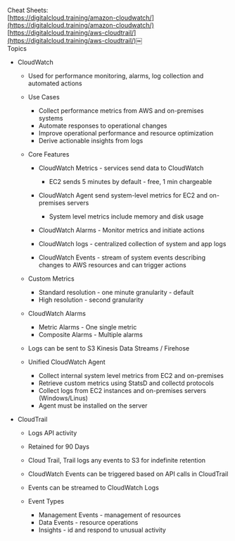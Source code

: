 Cheat Sheets:  
[https://digitalcloud.training/amazon-cloudwatch/](https://digitalcloud.training/amazon-cloudwatch/)  
[https://digitalcloud.training/aws-cloudtrail/](https://digitalcloud.training/aws-cloudtrail/)￼  
Topics

- CloudWatch
    
    - Used for performance monitoring, alarms, log collection and automated actions
    - Use Cases
        
        - Collect performance metrics from AWS and on-premises systems
        - Automate responses to operational changes
        - Improve operational performance and resource optimization
        - Derive actionable insights from logs
    - Core Features
        
        - CloudWatch Metrics - services send data to CloudWatch
            
            - EC2 sends 5 minutes by default - free, 1 min chargeable
        - CloudWatch Agent send system-level metrics for EC2 and on-premises servers
            
            - System level metrics include memory and disk usage
        - CloudWatch Alarms - Monitor metrics and initiate actions
        - CloudWatch logs - centralized collection of system and app logs
        - CloudWatch Events - stream of system events describing changes to AWS resources and can trigger actions
    - Custom Metrics
        
        - Standard resolution - one minute granularity - default
        - High resolution - second granularity
    - CloudWatch Alarms
        
        - Metric Alarms - One single metric
        - Composite Alarms - Multiple alarms
    - Logs can be sent to S3 Kinesis Data Streams / Firehose
    - Unified CloudWatch Agent
        
        - Collect internal system level metrics from EC2 and on-premises
        - Retrieve custom metrics using StatsD and collectd protocols
        - Collect logs from EC2 instances and on-premises servers (Windows/Linus)
        - Agent must be installed on the server
- CloudTrail
    
    - Logs API activity
    - Retained for 90 Days
    - Cloud Trail, Trail logs any events to S3 for indefinite retention
    - CloudWatch Events can be triggered based on API calls in CloudTrail
    - Events can be streamed to CloudWatch Logs
    - Event Types
        
        - Management Events - management of resources
        - Data Events - resource operations
        - Insights - id and respond to unusual activity